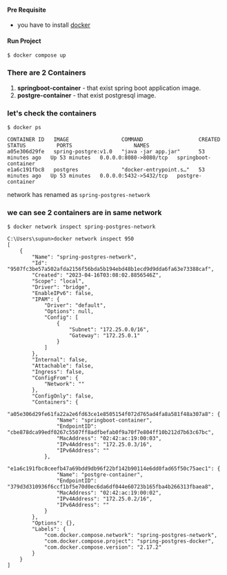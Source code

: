 #### **Pre Requisite**
-  you have to install [docker](https://docs.docker.com/get-docker/ "docker")

#### Run Project
`$ docker compose up`

### There are 2 Containers
1. **springboot-container** - that exist spring boot application image.
2. **postgre-container** - that exist postgresql image.

### let's check the containers
`$ docker ps`
```agsl
CONTAINER ID   IMAGE                 COMMAND                  CREATED          STATUS          PORTS                    NAMES
a05e306d29fe   spring-postgre:v1.0   "java -jar app.jar"      53 minutes ago   Up 53 minutes   0.0.0.0:8080->8080/tcp   springboot-container
e1a6c191fbc8   postgres              "docker-entrypoint.s…"   53 minutes ago   Up 53 minutes   0.0.0.0:5432->5432/tcp   postgre-container
```

network has renamed as `spring-postgres-network`
### we can see 2 containers are in same network
`$ docker network inspect spring-postgres-network`
```
C:\Users\supun>docker network inspect 950
[
    {
        "Name": "spring-postgres-network",
        "Id": "9507fc3be57a502afda2156f56bda5b194ebd48b1ecd9d9dda6fa63e73388caf",
        "Created": "2023-04-16T03:08:02.8856546Z",
        "Scope": "local",
        "Driver": "bridge",
        "EnableIPv6": false,
        "IPAM": {
            "Driver": "default",
            "Options": null,
            "Config": [
                {
                    "Subnet": "172.25.0.0/16",
                    "Gateway": "172.25.0.1"
                }
            ]
        },
        "Internal": false,
        "Attachable": false,
        "Ingress": false,
        "ConfigFrom": {
            "Network": ""
        },
        "ConfigOnly": false,
        "Containers": {
            "a05e306d29fe61fa22a2e6fd63ce1e8505154f072d765ad4fa8a581f48a307a8": {
                "Name": "springboot-container",
                "EndpointID": "cbe878dca99edf0267c5507ff8adfbefab0f9a70f7e804ff10b212d7b63c67bc",
                "MacAddress": "02:42:ac:19:00:03",
                "IPv4Address": "172.25.0.3/16",
                "IPv6Address": ""
            },
            "e1a6c191fbc8ceefb47a69bdd9db96f22bf142b90114e6dd0fad65f50c75aec1": {
                "Name": "postgre-container",
                "EndpointID": "379d3d310936f6ccf1bf5e70d0ec6da6df044e60723b165fba4b266313fbaea8",
                "MacAddress": "02:42:ac:19:00:02",
                "IPv4Address": "172.25.0.2/16",
                "IPv6Address": ""
            }
        },
        "Options": {},
        "Labels": {
            "com.docker.compose.network": "spring-postgres-network",
            "com.docker.compose.project": "spring-postgres-docker",
            "com.docker.compose.version": "2.17.2"
        }
    }
]
```
